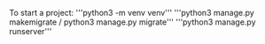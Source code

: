 To start a project:
'''python3  -m venv venv'''
'''python3 manage.py makemigrate / python3 manage.py migrate'''
'''python3 manage.py runserver'''